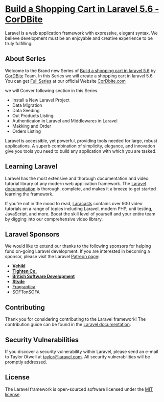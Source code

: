 <p align="center">
  <a href="http://google.com"><h1>Build a Shopping Cart in Laravel 5.6 - CorDBite</h1></a>
</p>


Laravel is a web application framework with expressive, elegant syntax. We believe development must be an enjoyable and creative experience to be truly fulfilling.

## About Series

Welcome to the Brand new Series of <a href="">Build a shopping cart in laravel 5.6</a> by <a href="">CorDBite</a> Team. In this Series we will create a shopping cart in laravel 5.6
You can get <a href="">Full Series</a> at our official Website <a href="">CorDbite.com</a>



we will Conver following section in this Series
- Install a New Laravel Project
- Data Migration 
- Data Seeding 
- Out Products Listing 
- Authenticaion in Laravel and Middlewares in Laravel
- Makking and Order
- Orders Listing


Laravel is accessible, yet powerful, providing tools needed for large, robust applications. A superb combination of simplicity, elegance, and innovation give you tools you need to build any application with which you are tasked.

## Learning Laravel

Laravel has the most extensive and thorough documentation and video tutorial library of any modern web application framework. The [Laravel documentation](https://laravel.com/docs) is thorough, complete, and makes it a breeze to get started learning the framework.

If you're not in the mood to read, [Laracasts](https://laracasts.com) contains over 900 video tutorials on a range of topics including Laravel, modern PHP, unit testing, JavaScript, and more. Boost the skill level of yourself and your entire team by digging into our comprehensive video library.

## Laravel Sponsors

We would like to extend our thanks to the following sponsors for helping fund on-going Laravel development. If you are interested in becoming a sponsor, please visit the Laravel [Patreon page](http://patreon.com/taylorotwell):

- **[Vehikl](http://vehikl.com)**
- **[Tighten Co.](https://tighten.co)**
- **[British Software Development](https://www.britishsoftware.co)**
- **[Styde](https://styde.net)**
- [Fragrantica](https://www.fragrantica.com)
- [SOFTonSOFA](https://softonsofa.com/)

## Contributing

Thank you for considering contributing to the Laravel framework! The contribution guide can be found in the [Laravel documentation](http://laravel.com/docs/contributions).

## Security Vulnerabilities

If you discover a security vulnerability within Laravel, please send an e-mail to Taylor Otwell at taylor@laravel.com. All security vulnerabilities will be promptly addressed.

## License

The Laravel framework is open-sourced software licensed under the [MIT license](http://opensource.org/licenses/MIT).
